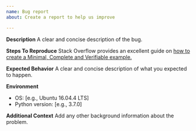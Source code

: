```yaml
---
name: Bug report
about: Create a report to help us improve

---
```


**Description**
A clear and concise description of the bug.

**Steps To Reproduce**
Stack Overflow provides an excellent guide on [how to create a Minimal, Complete and Verifiable example.](https://stackoverflow.com/help/mcve)

**Expected Behavior**
A clear and concise description of what you expected to happen.

**Environment**
 - OS: [e.g., Ubuntu 16.04.4 LTS]
 - Python version: [e.g., 3.7.0]

**Additional Context**
Add any other background information about the problem.
